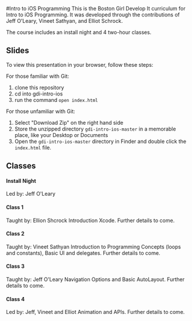 #Intro to iOS Programming
This is the Boston Girl Develop It curriculum for Intro to iOS Programming. It was developed through the contributions of Jeff O'Leary, Vineet Sathyan, and Elliot Schrock.

The course includes an install night and 4 two-hour classes.

## Slides
To view this presentation in your browser, follow these steps:

For those familiar with Git:
  1. clone this repository
  2. cd into gdi-intro-ios
  3. run the command `open index.html`

For those unfamiliar with Git:
  1. Select "Download Zip" on the right hand side
  2. Store the unzipped directory `gdi-intro-ios-master` in a memorable place, like your Desktop or Documents
  3. Open the `gdi-intro-ios-master` directory in Finder and double click the `index.html` file.

## Classes

#### Install Night
Led by: Jeff O'Leary

#### Class 1
Taught by: Ellion Shcrock
Introduction Xcode.  Further details to come.

#### Class 2
Taught by: Vineet Sathyan
Introduction to Programming Concepts (loops and constants), Basic UI and delegates. Further details to come.

#### Class 3
Taught by: Jeff O'Leary
Navigation Options and Basic AutoLayout. Further details to come.

#### Class 4
Led by: Jeff, Vineet and Elliot
Animation and APIs. Further details to come.
